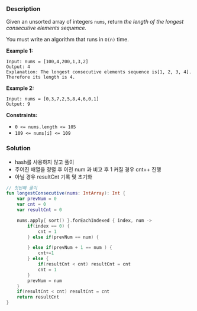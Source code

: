### Description

Given an unsorted array of integers `nums`, return *the length of the longest consecutive elements sequence.*

You must write an algorithm that runs in `O(n)` time.

**Example 1:**

```
Input: nums = [100,4,200,1,3,2]
Output: 4
Explanation: The longest consecutive elements sequence is[1, 2, 3, 4]. Therefore its length is 4.
```

**Example 2:**

```
Input: nums = [0,3,7,2,5,8,4,6,0,1]
Output: 9
```

**Constraints:**

- `0 <= nums.length <= 105`
- `109 <= nums[i] <= 109`

### Solution

- hash를 사용하지 않고 풀이
- 주어진 배열을 정렬 후 이전 num 과 비교 후 1 커질 경우 cnt++ 진행
- 아닐 경우 resultCnt 기록 및 초기화

```kotlin
// 첫번째 풀이
fun longestConsecutive(nums: IntArray): Int {
    var prevNum = 0
    var cnt = 0
    var resultCnt = 0

    nums.apply{ sort() }.forEachIndexed { index, num ->
        if(index == 0) {
            cnt = 1
        } else if(prevNum == num) {

        } else if(prevNum + 1 == num ) {
            cnt+=1
        } else {
            if(resultCnt < cnt) resultCnt = cnt
            cnt = 1
        }
        prevNum = num
    }
    if(resultCnt < cnt) resultCnt = cnt
    return resultCnt
}
```